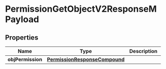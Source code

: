 
# PermissionGetObjectV2ResponseMPayload

## Properties
| Name | Type | Description | Notes |
| ------------ | ------------- | ------------- | ------------- |
| **objPermission** | [**PermissionResponseCompound**](PermissionResponseCompound.md) |  |  |



